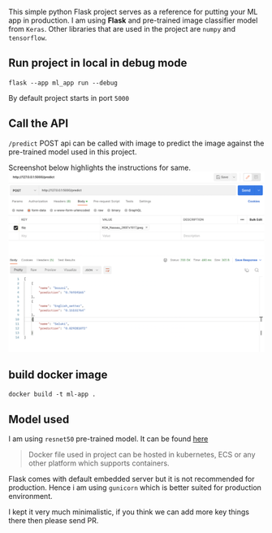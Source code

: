 
This simple python Flask project serves as a reference for putting your ML app in production. 
I am using **Flask** and pre-trained image classifier model from `Keras`.
Other libraries that are used in the project are `numpy` and `tensorflow`.


## Run project in local in debug mode
```
flask --app ml_app run --debug
```
By default project starts in port `5000`
## Call the API
`/predict` POST api can be called with image to predict the image against the pre-trained model used in this project.

Screenshot below highlights the instructions for same.
![API Call](./api_call_sample.png) 

## build docker image
```
docker build -t ml-app .
```

## Model used

I am using `resnet50` pre-trained model. It can be found [here](https://keras.io/api/applications/resnet/#resnet50-function) 

>Docker file used in project can be hosted in kubernetes, ECS or any other platform which supports containers.


Flask comes with default embedded server but it is not recommended for production. Hence i am using `gunicorn` which is better suited for production environment.

I kept it very much minimalistic, if you think we can add more key things there then please send PR.
